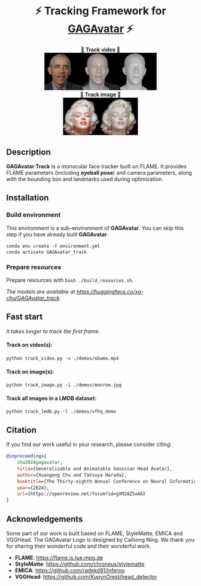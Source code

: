 <h1 align="center"><b>⚡️ Tracking Framework for <a href="https://github.com/xg-chu/GAGAvatar">GAGAvatar</a> ⚡️</b></h1>

<div align="center"> 
    <b>🚀 Track video 🚀</b> 
    <div align="center"> 
        <b><img src="./demos/track_obama.gif" alt="drawing" width="300"/></b>
    </div>
</div>
<div align="center"> 
    <b>🚅 Track image 🚅</b>
    <div align="center"> 
        <b><img src="./demos/track_monroe.jpg" alt="drawing" width="200"/></b>
    </div>
</div>


## Description
**GAGAvatar Track** is a monocular face tracker built on FLAME. It provides FLAME parameters (including **eyeball pose**) and camera parameters, along with the bounding box and landmarks used during optimization.

## Installation
### Build environment
This environment is a sub-environment of **GAGAvatar**. You can skip this step if you have already built **GAGAvatar**.

```
conda env create -f environment.yml
conda activate GAGAvatar_track
```

### Prepare resources
Prepare resources with ```bash ./build_resources.sh```.

*The models are available at https://huggingface.co/xg-chu/GAGAvatar_track.*


## Fast start
*It takes longer to track the first frame.*

#### Track on video(s):
```
python track_video.py -v ./demos/obama.mp4
```

#### Track on image(s):
```
python track_image.py -i ./demos/monroe.jpg
```
#### Track all images in a LMDB dataset:
```
python track_lmdb.py -l ./demos/vfhq_demo
```

## Citation
If you find our work useful in your research, please consider citing:
```bibtex
@inproceedings{
    chu2024gagavatar,
    title={Generalizable and Animatable Gaussian Head Avatar},
    author={Xuangeng Chu and Tatsuya Harada},
    booktitle={The Thirty-eighth Annual Conference on Neural Information Processing Systems},
    year={2024},
    url={https://openreview.net/forum?id=gVM2AZ5xA6}
}
```

## Acknowledgements
Some part of our work is built based on FLAME, StyleMatte, EMICA and VGGHead. 
The GAGAvatar Logo is designed by Caihong Ning.
We thank you for sharing their wonderful code and their wonderful work.
- **FLAME**: https://flame.is.tue.mpg.de
- **StyleMatte**: https://github.com/chroneus/stylematte
- **EMICA**: https://github.com/radekd91/inferno
- **VGGHead**: https://github.com/KupynOrest/head_detector
